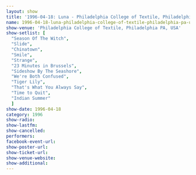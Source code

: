 ```yaml
---
layout: show
title: '1996-04-18: Luna - Philadelphia College of Textile, Philadelphia PA, USA'
name: 1996-04-18-luna-philadelphia-college-of-textile-philadelphia-pa-usa
show-venue: 'Philadelphia College of Textile, Philadelphia PA, USA'
show-setlist: [
  "Season Of The Witch",
  "Slide",
  "Chinatown",
  "Smile",
  "Strange",
  "23 Minutes in Brussels",
  "Sideshow By The Seashore",
  "We're Both Confused",
  "Tiger Lily",
  "That's What You Always Say",
  "Time to Quit",
  "Indian Summer"
  ]
show-date: 1996-04-18
category: 1996
show-radio: 
show-lastfm: 
show-cancelled: 
performers: 
facebook-event-url: 
show-poster-url: 
show-ticket-url: 
show-venue-website: 
show-additional: 
---
```


